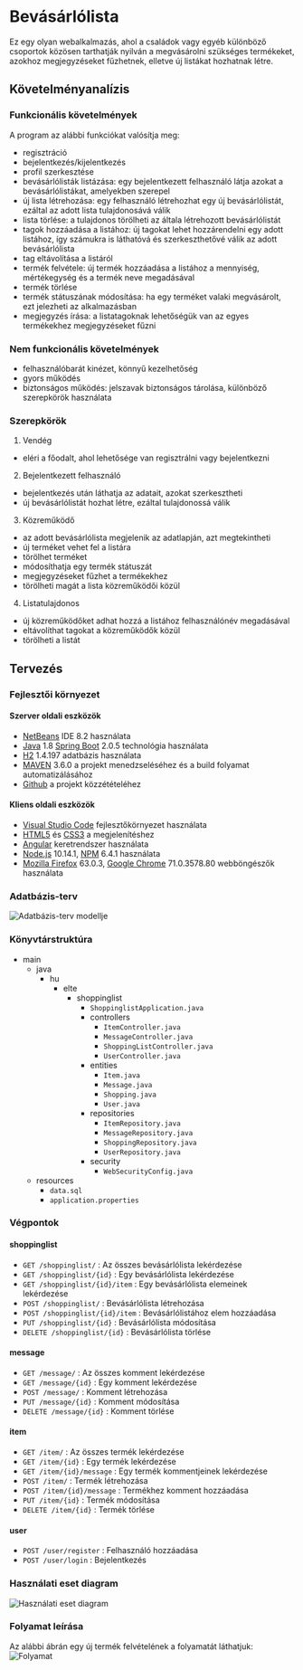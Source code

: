 # Bevásárlólista
Ez egy olyan webalkalmazás, ahol a családok vagy egyéb különböző csoportok közösen tarthatják nyilván a megvásárolni szükséges termékeket, azokhoz megjegyzéseket fűzhetnek, elletve új listákat hozhatnak létre.
## Követelményanalízis
### Funkcionális követelmények
A program az alábbi funkciókat valósítja meg:
- regisztráció
- bejelentkezés/kijelentkezés
- profil szerkesztése
- bevásárlólisták listázása: egy bejelentkezett felhasználó látja azokat a bevásárlólistákat, amelyekben szerepel
- új lista létrehozása: egy felhasználó létrehozhat egy új bevásárlólistát, ezáltal az adott lista tulajdonosává válik
- lista törlése: a tulajdonos törölheti az általa létrehozott bevásárlólistát
- tagok hozzáadása a listához: új tagokat lehet hozzárendelni egy adott listához, így számukra is láthatóvá és szerkeszthetővé válik az adott bevásárlólista
- tag eltávolítása a listáról
- termék felvétele: új termék hozzáadása a listához a mennyiség, mértékegység és a termék neve megadásával
- termék törlése
- termék státuszának módosítása: ha egy terméket valaki megvásárolt, ezt jelezheti az alkalmazásban
- megjegyzés írása: a listatagoknak lehetőségük van az egyes termékekhez megjegyzéseket fűzni
### Nem funkcionális követelmények
- felhasználóbarát kinézet, könnyű kezelhetőség
- gyors működés
- biztonságos működés: jelszavak biztonságos tárolása, különböző szerepkörök használata
### Szerepkörök
1. Vendég
- eléri a főodalt, ahol lehetősége van regisztrálni vagy bejelentkezni
2. Bejelentkezett felhasználó
- bejelentkezés után láthatja az adatait, azokat szerkesztheti
- új bevásárlólistát hozhat létre, ezáltal tulajdonossá válik
3. Közreműködő
- az adott bevásárlólista megjelenik az adatlapján, azt megtekintheti
- új terméket vehet fel a listára
- törölhet terméket
- módosíthatja egy termék státuszát
- megjegyzéseket fűzhet a termékekhez
- törölheti magát a lista közreműködői közül
4. Listatulajdonos
- új közreműködőket adhat hozzá a listához felhasználónév megadásával
- eltávolíthat tagokat a közreműködők közül
- törölheti a listát

## Tervezés

### Fejlesztői környezet

#### Szerver oldali eszközök

* [NetBeans](https://netbeans.org/) IDE 8.2 használata
* [Java](https://www.java.com/) 1.8 [Spring Boot](https://projects.spring.io/spring-boot/) 2.0.5 technológia használata
* [H2](http://www.h2database.com/) 1.4.197 adatbázis használata
* [MAVEN](https://maven.apache.org/) 3.6.0 a projekt menedzseléséhez és a build folyamat automatizálásához
* [Github](https://github.com/) a projekt közzétételéhez

#### Kliens oldali eszközök

* [Visual Studio Code](https://netbeans.org/) fejlesztőkörnyezet használata
* [HTML5](https://htmlreference.io/) és [CSS3](https://cssreference.io/) a megjelenítéshez
* [Angular](https://angular.io/) keretrendszer használata
* [Node.js](https://nodejs.org/) 10.14.1, [NPM](https://www.npmjs.com/) 6.4.1 használata
* [Mozilla Firefox](https://www.mozilla.org/hu/firefox/) 63.0.3, [Google Chrome](https://www.google.com/chrome/) 71.0.3578.80 webböngészők használata

### Adatbázis-terv

![Adatbázis-terv modellje](db_uml.png)

### Könyvtárstruktúra

- main
    - java
        - hu
            - elte
                - shoppinglist
                    - `ShoppinglistApplication.java`
                    - controllers
                        - `ItemController.java`
                        - `MessageController.java`
                        - `ShoppingListController.java`
                        - `UserController.java`
                    - entities
                        - `Item.java`
                        - `Message.java`
                        - `Shopping.java`
                        - `User.java`
                    - repositories
                        - `ItemRepository.java`
                        - `MessageRepository.java`
                        - `ShoppingRepository.java`
                        - `UserRepository.java`
                    - security
                        - `WebSecurityConfig.java`
    - resources
        - `data.sql`
        - `application.properties`

### Végpontok

#### shoppinglist

- `GET /shoppinglist/` : Az összes bevásárlólista lekérdezése
- `GET /shoppinglist/{id}` : Egy bevásárlólista lekérdezése
- `GET /shoppinglist/{id}/item` : Egy bevásárlólista elemeinek lekérdezése
- `POST /shoppinglist/` : Bevásárlólista létrehozása
- `POST /shoppinglist/{id}/item` : Bevásárlólistához elem hozzáadása
- `PUT /shoppinglist/{id}` : Bevásárlólista módosítása
- `DELETE /shoppinglist/{id}` : Bevásárlólista törlése

#### message

- `GET /message/` : Az összes komment lekérdezése
- `GET /message/{id}` : Egy komment lekérdezése
- `POST /message/` : Komment létrehozása
- `PUT /message/{id}` : Komment módosítása
- `DELETE /message/{id}` : Komment törlése

#### item

- `GET /item/` : Az összes termék lekérdezése
- `GET /item/{id}` : Egy termék lekérdezése
- `GET /item/{id}/message` : Egy termék kommentjeinek lekérdezése
- `POST /item/` : Termék létrehozása
- `POST /item/{id}/message` : Termékhez komment hozzáadása
- `PUT /item/{id}` : Termék módosítása
- `DELETE /item/{id}` : Termék törlése

#### user

- `POST /user/register` : Felhasználó hozzáadása
- `POST /user/login` : Bejelentkezés

### Használati eset diagram

![Használati eset diagram](usecase.png)

### Folyamat leírása

Az alábbi ábrán egy új termék felvételének a folyamatát láthatjuk:
![Folyamat](activity.png)
